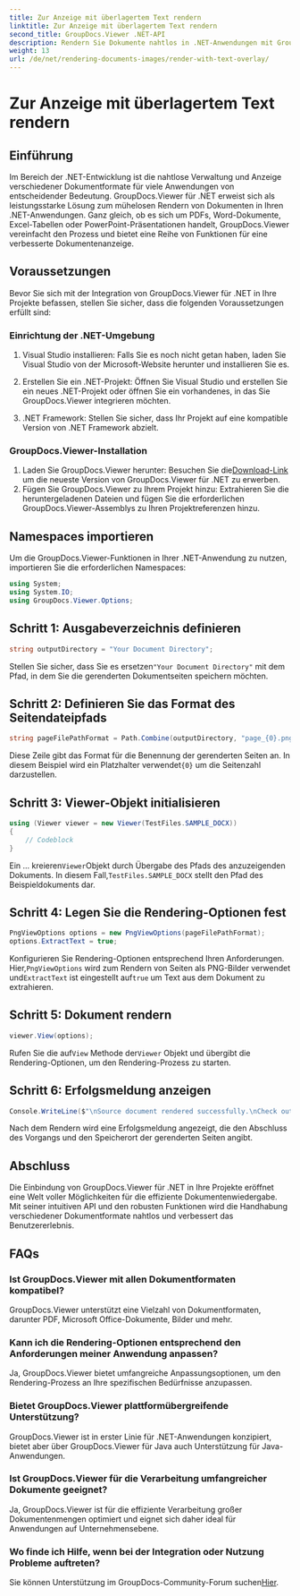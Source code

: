 ```yaml
---
title: Zur Anzeige mit überlagertem Text rendern
linktitle: Zur Anzeige mit überlagertem Text rendern
second_title: GroupDocs.Viewer .NET-API
description: Rendern Sie Dokumente nahtlos in .NET-Anwendungen mit GroupDocs.Viewer und unterstützen Sie dabei verschiedene Formate für ein verbessertes Benutzererlebnis.
weight: 13
url: /de/net/rendering-documents-images/render-with-text-overlay/
---
```


# Zur Anzeige mit überlagertem Text rendern

## Einführung
Im Bereich der .NET-Entwicklung ist die nahtlose Verwaltung und Anzeige verschiedener Dokumentformate für viele Anwendungen von entscheidender Bedeutung. GroupDocs.Viewer für .NET erweist sich als leistungsstarke Lösung zum mühelosen Rendern von Dokumenten in Ihren .NET-Anwendungen. Ganz gleich, ob es sich um PDFs, Word-Dokumente, Excel-Tabellen oder PowerPoint-Präsentationen handelt, GroupDocs.Viewer vereinfacht den Prozess und bietet eine Reihe von Funktionen für eine verbesserte Dokumentenanzeige.
## Voraussetzungen
Bevor Sie sich mit der Integration von GroupDocs.Viewer für .NET in Ihre Projekte befassen, stellen Sie sicher, dass die folgenden Voraussetzungen erfüllt sind:
### Einrichtung der .NET-Umgebung
1. Visual Studio installieren: Falls Sie es noch nicht getan haben, laden Sie Visual Studio von der Microsoft-Website herunter und installieren Sie es.
   
2. Erstellen Sie ein .NET-Projekt: Öffnen Sie Visual Studio und erstellen Sie ein neues .NET-Projekt oder öffnen Sie ein vorhandenes, in das Sie GroupDocs.Viewer integrieren möchten.
3. .NET Framework: Stellen Sie sicher, dass Ihr Projekt auf eine kompatible Version von .NET Framework abzielt.
### GroupDocs.Viewer-Installation
1.  Laden Sie GroupDocs.Viewer herunter: Besuchen Sie die[Download-Link](https://releases.groupdocs.com/viewer/net/) um die neueste Version von GroupDocs.Viewer für .NET zu erwerben.
2. Fügen Sie GroupDocs.Viewer zu Ihrem Projekt hinzu: Extrahieren Sie die heruntergeladenen Dateien und fügen Sie die erforderlichen GroupDocs.Viewer-Assemblys zu Ihren Projektreferenzen hinzu.

## Namespaces importieren
Um die GroupDocs.Viewer-Funktionen in Ihrer .NET-Anwendung zu nutzen, importieren Sie die erforderlichen Namespaces:
```csharp
using System;
using System.IO;
using GroupDocs.Viewer.Options;
```

## Schritt 1: Ausgabeverzeichnis definieren
```csharp
string outputDirectory = "Your Document Directory";
```
 Stellen Sie sicher, dass Sie es ersetzen`"Your Document Directory"` mit dem Pfad, in dem Sie die gerenderten Dokumentseiten speichern möchten.
## Schritt 2: Definieren Sie das Format des Seitendateipfads
```csharp
string pageFilePathFormat = Path.Combine(outputDirectory, "page_{0}.png");
```
 Diese Zeile gibt das Format für die Benennung der gerenderten Seiten an. In diesem Beispiel wird ein Platzhalter verwendet`{0}` um die Seitenzahl darzustellen.
## Schritt 3: Viewer-Objekt initialisieren
```csharp
using (Viewer viewer = new Viewer(TestFiles.SAMPLE_DOCX))
{
    // Codeblock
}
```
 Ein ... kreieren`Viewer`Objekt durch Übergabe des Pfads des anzuzeigenden Dokuments. In diesem Fall,`TestFiles.SAMPLE_DOCX` stellt den Pfad des Beispieldokuments dar.
## Schritt 4: Legen Sie die Rendering-Optionen fest
```csharp
PngViewOptions options = new PngViewOptions(pageFilePathFormat);
options.ExtractText = true;
```
 Konfigurieren Sie Rendering-Optionen entsprechend Ihren Anforderungen. Hier,`PngViewOptions` wird zum Rendern von Seiten als PNG-Bilder verwendet und`ExtractText` ist eingestellt auf`true` um Text aus dem Dokument zu extrahieren.
## Schritt 5: Dokument rendern
```csharp
viewer.View(options);
```
 Rufen Sie die auf`View` Methode der`Viewer` Objekt und übergibt die Rendering-Optionen, um den Rendering-Prozess zu starten.
## Schritt 6: Erfolgsmeldung anzeigen
```csharp
Console.WriteLine($"\nSource document rendered successfully.\nCheck output in {outputDirectory}.");
```
Nach dem Rendern wird eine Erfolgsmeldung angezeigt, die den Abschluss des Vorgangs und den Speicherort der gerenderten Seiten angibt.

## Abschluss
Die Einbindung von GroupDocs.Viewer für .NET in Ihre Projekte eröffnet eine Welt voller Möglichkeiten für die effiziente Dokumentenwiedergabe. Mit seiner intuitiven API und den robusten Funktionen wird die Handhabung verschiedener Dokumentformate nahtlos und verbessert das Benutzererlebnis.
## FAQs
### Ist GroupDocs.Viewer mit allen Dokumentformaten kompatibel?
GroupDocs.Viewer unterstützt eine Vielzahl von Dokumentformaten, darunter PDF, Microsoft Office-Dokumente, Bilder und mehr.
### Kann ich die Rendering-Optionen entsprechend den Anforderungen meiner Anwendung anpassen?
Ja, GroupDocs.Viewer bietet umfangreiche Anpassungsoptionen, um den Rendering-Prozess an Ihre spezifischen Bedürfnisse anzupassen.
### Bietet GroupDocs.Viewer plattformübergreifende Unterstützung?
GroupDocs.Viewer ist in erster Linie für .NET-Anwendungen konzipiert, bietet aber über GroupDocs.Viewer für Java auch Unterstützung für Java-Anwendungen.
### Ist GroupDocs.Viewer für die Verarbeitung umfangreicher Dokumente geeignet?
Ja, GroupDocs.Viewer ist für die effiziente Verarbeitung großer Dokumentenmengen optimiert und eignet sich daher ideal für Anwendungen auf Unternehmensebene.
### Wo finde ich Hilfe, wenn bei der Integration oder Nutzung Probleme auftreten?
 Sie können Unterstützung im GroupDocs-Community-Forum suchen[Hier](https://forum.groupdocs.com/c/viewer/9).
